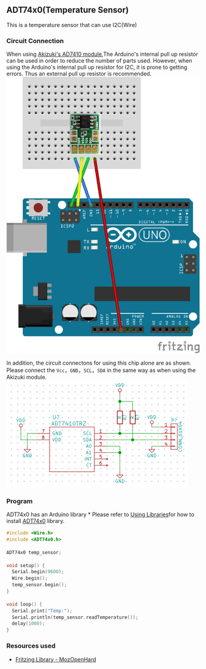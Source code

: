 ## ADT74x0(Temperature Sensor)

This is a temperature sensor that can use I2C(Wire)

### Circuit Connection

When using [Akizuki's AD7410 module](http://akizukidenshi.com/catalog/g/gM-06675/),The Arduino's internal pull up resistor can be used in order to reduce the number of parts used. However, when using the Arduino's internal pull up resistor for I2C, it is prone to getting errors. Thus an external pull up resistor is recommended.
![](img/akizuki-module.png)

In addition, the circuit connectons for using this chip alone are as shown. Please connect the `Vcc`，`GND`，`SCL`，`SDA` in the same way as when using the Akizuki module.
![](img/schematic.png)

### Program

ADT74x0 has an Arduino library
*
Please refer to [Using Libraries](../using-libraries/README.md)for how to install [ADT74x0](https://github.com/PlantFactory/ADT74x0) library.

```C++
#include <Wire.h>
#include <ADT74x0.h>

ADT74x0 temp_sensor;

void setup() {
  Serial.begin(9600);
  Wire.begin();
  temp_sensor.begin();
}

void loop() {
  Serial.print("Temp:");
  Serial.println(temp_sensor.readTemperature());
  delay(1000);
}
```

### Resources used

* [Fritzing Library - MozOpenHard](https://github.com/MozOpenHard/examples/tree/master/i2c-ADT7410)
